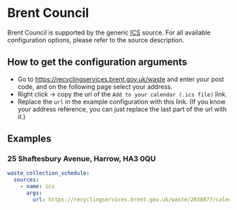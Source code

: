 # Brent Council

Brent Council is supported by the generic [ICS](/doc/source/ics.md) source. For all available configuration options, please refer to the source description.


## How to get the configuration arguments

- Go to <https://recyclingservices.brent.gov.uk/waste> and enter your post code, and on the following page select your address.  
- Right click -> copy the url of the `Add to your calendar (.ics file)` link.
- Replace the `url` in the example configuration with this link. (If you know your address reference, you can just replace the last part of the url with it.)

## Examples

### 25 Shaftesbury Avenue, Harrow, HA3 0QU

```yaml
waste_collection_schedule:
  sources:
    - name: ics
      args:
        url: https://recyclingservices.brent.gov.uk/waste/2038877/calendar.ics
```
